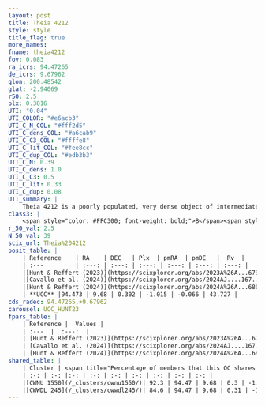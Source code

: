 ```yaml
---
layout: post
title: Theia 4212
style: style
title_flag: true
more_names: 
fname: theia4212
fov: 0.083
ra_icrs: 94.47265
de_icrs: 9.67962
glon: 200.48542
glat: -2.94069
r50: 2.5
plx: 0.3016
UTI: "0.04"
UTI_COLOR: "#e6acb3"
UTI_C_N_COL: "#fff2d5"
UTI_C_dens_COL: "#a6cab9"
UTI_C_C3_COL: "#ffffe8"
UTI_C_lit_COL: "#fee8cc"
UTI_C_dup_COL: "#edb3b3"
UTI_C_N: 0.39
UTI_C_dens: 1.0
UTI_C_C3: 0.5
UTI_C_lit: 0.33
UTI_C_dup: 0.08
UTI_summary: |
    Theia 4212 is a poorly populated, very dense object of intermediate C3 quality. It was recently reported in the literature.<br><br><span style="color: #99180f; font-weight: bold;">Warning: </span>This is very likely a duplicate object, which shares a large percentage of members with at least one previously reported entry.
class3: |
    <span style="color: #FFC300; font-weight: bold;">B</span><span style="color: #FFC300; font-weight: bold;">B</span>
r_50_val: 2.5
N_50_val: 39
scix_url: Theia%204212
posit_table: |
    | Reference    | RA    | DEC   | Plx  | pmRA  | pmDE   |  Rv  |
    | :---         | :---: | :---: | :---: | :---: | :---: | :---: |
    |[Hunt & Reffert (2023)](https://scixplorer.org/abs/2023A%26A...673A.114H) | 94.47 | 9.68 | 0.3 | -0.991 | -0.059 | 43.733 |
    |[Cavallo et al. (2024)](https://scixplorer.org/abs/2024AJ....167...12C) | 94.532 | 9.697 | 0.302 | -- | -- | -- |
    |[Hunt & Reffert (2024)](https://scixplorer.org/abs/2024A%26A...686A..42H) | 94.47 | 9.68 | 0.3 | -0.991 | -0.059 | 43.733 |
    | **UCC** |94.473 | 9.68 | 0.302 | -1.015 | -0.066 | 43.727 | 
cds_radec: 94.47265,+9.67962
carousel: UCC_HUNT23
fpars_table: |
    | Reference |  Values |
    | :---  |  :---:  |
    | [Hunt & Reffert (2023)](https://scixplorer.org/abs/2023A%26A...673A.114H) | `AV50=0.49, diffAV50=1.826, MOD50=12.258, logAge50=8.634` |
    | [Cavallo et al. (2024)](https://scixplorer.org/abs/2024AJ....167...12C) | `AV50=0.9, dMod50=12.5, logAge50=8.63, [Fe/H]50=0.22` |
    | [Hunt & Reffert (2024)](https://scixplorer.org/abs/2024A%26A...686A..42H) | `MassJ=189.072` |
shared_table: |
    | Cluster | <span title="Percentage of members that this OC shares with the ones listed">%</span>   | RA   | DEC   | Plx   | pmRA  | pmDE  | Rv | UTI |
    | :-: | :-: |:-: | :-: | :-: | :-: | :-: | :-: | :-: |
    |[CWNU 1550](/_clusters/cwnu1550/)| 92.3 | 94.47 | 9.68 | 0.3 | -1.01 | -0.05 | 43.73 |0.38 |
    |[CWWDL 245](/_clusters/cwwdl245/)| 84.6 | 94.47 | 9.68 | 0.31 | -1.02 | -0.05 | 43.73 |0.02 |
---
```

